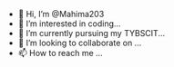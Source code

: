 - 👋 Hi, I’m @Mahima203
- 👀 I’m interested in coding...
- 🌱 I’m currently pursuing my TYBSCIT...
- 💞️ I’m looking to collaborate on ...
- 📫 How to reach me ...

<!---
Mahima203/Mahima203 is a ✨ special ✨ repository because its `README.md` (this file) appears on your GitHub profile.
You can click the Preview link to take a look at your changes.
--->
